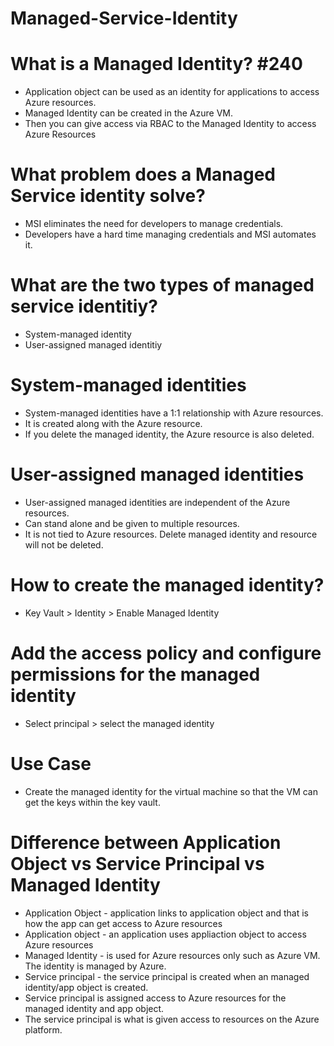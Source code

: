 # Managed-Service-Identity

# What is a Managed Identity? #240
- Application object can be used as an identity for applications to access Azure resources.
- Managed Identity can be created in the Azure VM.
- Then you can give access via RBAC to the Managed Identity to access Azure Resources

# What problem does a Managed Service identity solve? 
- MSI eliminates the need for developers to manage credentials.
- Developers have a hard time managing credentials and MSI automates it.


# What are the two types of managed service identitiy?
- System-managed identity
- User-assigned managed identitiy

# System-managed identities 
- System-managed identities have a 1:1 relationship with Azure resources.
- It is created along with the Azure resource.
- If you delete the managed identity, the Azure resource is also deleted.

# User-assigned managed identities
- User-assigned managed identities are independent of the Azure resources.
- Can stand alone and be given to multiple resources.
- It is not tied to Azure resources. Delete managed identity and resource will not be deleted.


# How to create the managed identity?
- Key Vault > Identity > Enable Managed Identity

# Add the access policy and configure permissions for the managed identity
- Select principal > select the managed identity 


# Use Case
- Create the managed identity for the virtual machine so that the VM can get the keys within the key vault.




# Difference between Application Object vs Service Principal vs Managed Identity
- Application Object - application links to application object and that is how the app can get access to Azure resources
- Application object - an application uses appliaction object to access Azure resources
- Managed Identity - is used for <str> Azure resources only </str> such as Azure VM. The identity is managed by Azure.
- Service principal - the service principal is created when an managed identity/app object is created.
- Service principal is assigned access to Azure resources for the managed identity and app object.
- The service principal is what is given access to resources on the Azure platform.
